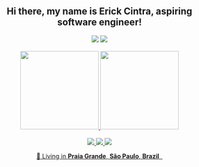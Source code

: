 ## <div align="center">Hi there, my name is Erick Cintra, aspiring software engineer!</div>

 <div align="center">
  <img src="https://img.shields.io/badge/LinkedIn-0077B5?style=for-the-badge&logo=linkedin&logoColor=white" />
  <img src="https://img.shields.io/badge/Twitter-1DA1F2?style=for-the-badge&logo=twitter&logoColor=white" />
 </div>
 
</br>

<div align="center">
  <a href="https://github.com/erickctra">
  <img height="180em" src="https://github-readme-stats.vercel.app/api?username=erickctra&show_icons=true&theme=dark&include_all_commits=true&count_private=true"/>
  <img height="180em" src="https://github-readme-stats.vercel.app/api/top-langs/?username=erickctra&langs_count=7&theme=dark"/>
</div>
  
</br>

<div align="center">
  <img src="https://img.shields.io/badge/Flutter-02569B?style=for-the-badge&logo=flutter&logoColor=white" />
  <img src="https://img.shields.io/badge/TypeScript-007ACC?style=for-the-badge&logo=typescript&logoColor=white" />
  <img src="https://img.shields.io/badge/Node.js-43853D?style=for-the-badge&logo=node.js&logoColor=white" />
</div>

<p align="center">
  📌 Living in <b>Praia Grande</b>, <b>São Paulo</b>, <b>Brazil</b> &nbsp;</b>
</p>
